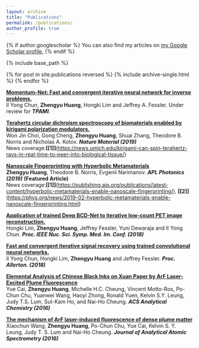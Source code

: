 ```yaml
---
layout: archive
title: "Publications"
permalink: /publications/
author_profile: true
---
```


{% if author.googlescholar %}
  You can also find my articles on <u><a href="{{author.googlescholar}}">my Google Scholar profile</a>.</u>
{% endif %}

{% include base_path %}

{% for post in site.publications reversed %}
  {% include archive-single.html %}
{% endfor %}

<b>[Momentum-Net: Fast and convergent iterative neural network for inverse problems.](https://arxiv.org/abs/1907.11818)</b> <br>
Il Yong Chun, <b>Zhengyu Huang</b>, Hongki Lim and Jeffrey A. Fessler. Under review for <b><i>TPAMI</i></b>.

<b>[Terahertz circular dichroism spectroscopy of biomaterials enabled by kirigami polarization modulators.](https://www.nature.com/articles/s41563-019-0404-6)</b> <br>
Won Jin Choi, Gong Cheng, <b>Zhengyu Huang</b>, Shuai Zhang, Theodore B. Norris and Nicholas A. Kotov. <b><i>Nature Material (2019)</i></b>
<br>News coverage:<b>[[1]]</b>(https://news.umich.edu/kirigami-can-spin-terahertz-rays-in-real-time-to-peer-into-biological-tissue/) <br>

<b>[Nanoscale Fingerprinting with Hyperbolic Metamaterials](https://aip.scitation.org/doi/10.1063/1.5079736)</b> <br>
<b>Zhengyu Huang</b>, Theodore B. Norris, Evgenii Narimanov. <b><i>APL Photonics (2019)</i></b> <b>(Featured Article)</b>
<br>News coverage:<b>[[1]]</b>(https://publishing.aip.org/publications/latest-content/hyperbolic-metamaterials-enable-nanoscale-fingerprinting/), <b>[[2]]</b>(https://phys.org/news/2019-02-hyperbolic-metamaterials-enable-nanoscale-fingerprinting.html)</b> <br>

<b>[Application of trained Deep BCD-Net to iterative low-count PET image reconstruction. ]()</b> <br>
Hongki Lim, <b>Zhengyu Huang</b>, Jeffrey Fessler, Yuni Dewaraja and Il Yong Chun. <b><i>Proc. IEEE Nuc. Sci. Symp. Med. Im. Conf. (2018)</i></b>

<b>[Fast and convergent iterative signal recovery using trained convolutional neural networks.](https://proceedings.allerton.csl.illinois.edu/media/files/0151.pdf)</b> <br>
Il Yong Chun, Hongki Lim, <b>Zhengyu Huang</b> and Jeffrey Fessler. <b><i>Proc. Allerton. (2018)</i></b>

<b>[Elemental Analysis of Chinese Black Inks on Xuan Paper by ArF Laser-Excited Plume Fluorescence](https://pubs.acs.org/doi/abs/10.1021/acs.analchem.6b02628)</b> <br>
Yue Cai, <b>Zhengyu Huang</b>, Michelle H.C. Cheung, Vincent Motto-Ros, Po-Chun Chu, Yuanwei Wang, Haoyi Zhong, Ronald Yuen, Kelvin S.Y. Leung, Judy T.S. Lum, Sut-Kam Ho, and Nai-Ho Cheung. <b><i>ACS Analytical Chemistry (2016)</i></b>

<b>[The mechanism of ArF laser-induced fluorescence of dense plume matter](https://pubs.rsc.org/en/content/articlelanding/2016/ja/c6ja00290k#!divAbstract)</b> <br>
Xiaochun Wang, <b>Zhengyu Huang</b>, Po-Chun Chu, Yue Cai, Kelvin S. Y. Leung, Judy T. S. Lum and  Nai-Ho Cheung. <b><i>Journal of Analytical Atomic Spectrometry (2016)</i></b>

